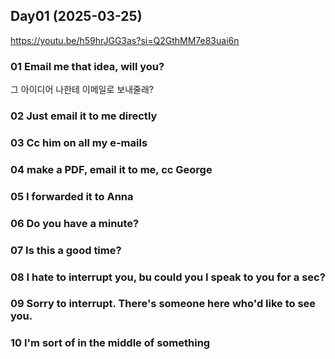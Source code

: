 ## Day01 (2025-03-25)
https://youtu.be/h59hrJGG3as?si=Q2GthMM7e83uai6n

### 01  Email me that idea, will you?
그 아이디어 나한테 이메일로 보내줄래?

### 02 Just email it to me directly

### 03 Cc him on all my e-mails

### 04 make a PDF, email it to me, cc George

### 05 I forwarded it to Anna

### 06 Do you have a minute?

### 07 Is this a good time?

### 08 I hate to interrupt you, bu could you I speak to you for a sec?

### 09 Sorry to interrupt. There's someone here who'd like to see you.

### 10 I'm sort of in the middle of something
